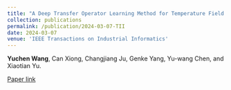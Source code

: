 ```yaml
---
title: "A Deep Transfer Operator Learning Method for Temperature Field Reconstruction in a Lithium-Ion Battery Pack"
collection: publications
permalink: /publication/2024-03-07-TII
date: 2024-03-07
venue: 'IEEE Transactions on Industrial Informatics'
---
```

**Yuchen Wang**, Can Xiong, Changjiang Ju, Genke Yang, Yu-wang Chen, and Xiaotian Yu.

[Paper link](https://ieeexplore.ieee.org/abstract/document/10462637)


